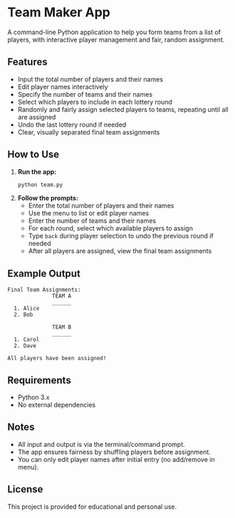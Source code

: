 # Team Maker App

A command-line Python application to help you form teams from a list of players, with interactive player management and fair, random assignment.

## Features
- Input the total number of players and their names
- Edit player names interactively
- Specify the number of teams and their names
- Select which players to include in each lottery round
- Randomly and fairly assign selected players to teams, repeating until all are assigned
- Undo the last lottery round if needed
- Clear, visually separated final team assignments

## How to Use
1. **Run the app:**
   ```bash
   python team.py
   ```
2. **Follow the prompts:**
   - Enter the total number of players and their names
   - Use the menu to list or edit player names
   - Enter the number of teams and their names
   - For each round, select which available players to assign
   - Type `back` during player selection to undo the previous round if needed
   - After all players are assigned, view the final team assignments

## Example Output
```
Final Team Assignments:
              TEAM A
              ______
  1. Alice
  2. Bob

              TEAM B
              ______
  1. Carol
  2. Dave

All players have been assigned!
```

## Requirements
- Python 3.x
- No external dependencies

## Notes
- All input and output is via the terminal/command prompt.
- The app ensures fairness by shuffling players before assignment.
- You can only edit player names after initial entry (no add/remove in menu).

## License
This project is provided for educational and personal use.
